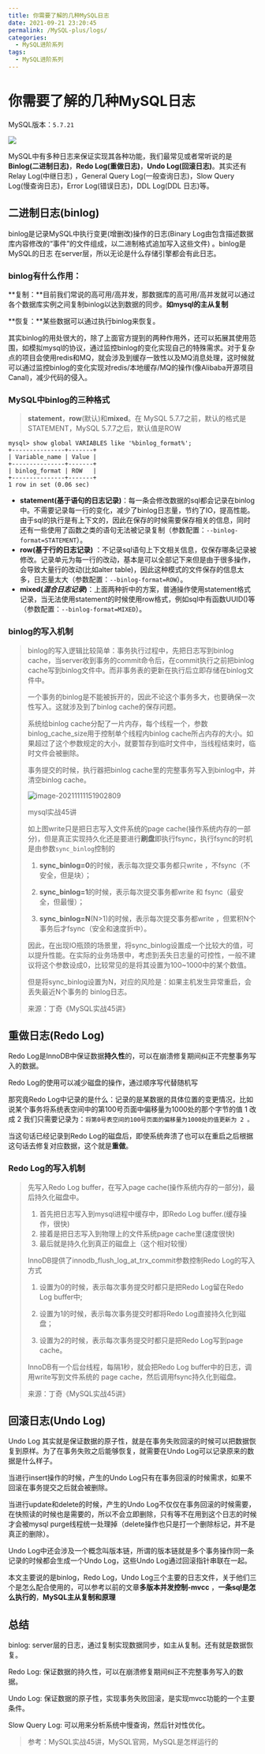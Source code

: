 ```yaml
---
title: 你需要了解的几种MySQL日志
date: 2021-09-21 23:20:45
permalink: /MySQL-plus/logs/
categories:
  - MySQL进阶系列
tags:
  - MySQL进阶系列
---
```

# 你需要了解的几种MySQL日志

MySQL版本：`5.7.21`

<img src="https://cdn.jsdelivr.net/gh/AJiSun/CDN/mysql-plus/14-MySQL-logs.png">

MySQL中有多种日志来保证实现其各种功能，我们最常见或者常听说的是**Binlog(二进制日志)**，**Redo Log(重做日志)**，**Undo Log(回滚日志)**。其实还有Relay Log(中继日志) ，General Query Log(一般查询日志)，Slow Query Log(慢查询日志)，Error Log(错误日志)，DDL Log(DDL 日志)等。



##  二进制日志(binlog)

binlog是记录MySQL中执行变更(增删改)操作的日志(Binary Log由包含描述数据库内容修改的“事件”的文件组成，以二进制格式追加写入这些文件) 。binlog是MySQL的日志 在server层，所以无论是什么存储引擎都会有此日志。



###  binlog有什么作用：

**复制：**目前我们常说的高可用/高并发，那数据库的高可用/高并发就可以通过各个数据库实例之间复制binlog以达到数据的同步。**如mysql的主从复制**

**恢复：**某些数据可以通过执行binlog来恢复。

其实binlog的用处很大的，除了上面官方提到的两种作用外，还可以拓展其使用范围，如模拟mysql的协议，通过监控binlog的变化实现自己的特殊需求。对于复杂点的项目会使用redis和MQ，就会涉及到缓存一致性以及MQ消息处理，这时候就可以通过监控binlog的变化实现对redis/本地缓存/MQ的操作(像Alibaba开源项目Canal)，减少代码的侵入。

### MySQL中binlog的三种格式

> **statement**，**row**(默认)和**mixed**。在 MySQL 5.7.7之前，默认的格式是STATEMENT，MySQL 5.7.7之后，默认值是ROW

```mysql
mysql> show global VARIABLES like '%binlog_format%';
+---------------+-------+
| Variable_name | Value |
+---------------+-------+
| binlog_format | ROW   |
+---------------+-------+
1 row in set (0.06 sec)
```

- **statement(基于语句的日志记录)**：每一条会修改数据的sql都会记录在binlog中。不需要记录每一行的变化，减少了binlog日志量，节约了IO，提高性能。由于sql的执行是有上下文的，因此在保存的时候需要保存相关的信息，同时还有一些使用了函数之类的语句无法被记录复制（参数配置：`--binlog-format=STATEMENT`）。
- **row(基于行的日志记录)** ：不记录sql语句上下文相关信息，仅保存哪条记录被修改。记录单元为每一行的改动，基本是可以全部记下来但是由于很多操作，会导致大量行的改动(比如alter table)，因此这种模式的文件保存的信息太多，日志量太大（参数配置：`--binlog-format=ROW`）。
- **mixed(*混合日志记录*)**：上面两种折中的方案，普通操作使用statement格式记录，当无法使用statement的时候使用row格式，例如sql中有函数UUID()等（参数配置：`--binlog-format=MIXED`）。



###  binlog的写入机制

>binlog的写入逻辑比较简单：事务执行过程中，先把日志写到binlog cache，当server收到事务的commit命令后，在commit执行之前把binlog cache写到binlog文件中。而非事务表的更新在执行后立即存储在binlog文件中。
>
>一个事务的binlog是不能被拆开的，因此不论这个事务多大，也要确保一次性写入。这就涉及到了binlog cache的保存问题。 
>
>系统给binlog cache分配了一片内存，每个线程一个，参数 binlog_cache_size用于控制单个线程内binlog cache所占内存的大小。如果超过了这个参数规定的大小，就要暂存到临时文件中，当线程结束时，临时文件会被删除。 
>
>事务提交的时候，执行器把binlog cache里的完整事务写入到binlog中，并清空binlog cache。
>
>![image-20211111151902809](https://cdn.jsdelivr.net/gh/AJiSun/CDN/mysql-plus/14-mysql-binlog.png)
>
>mysql实战45讲
>
>如上图write只是把日志写入文件系统的page cache(操作系统内存的一部分)，但是真正实现持久化还是要进行**刷盘**即执行fsync，执行fsync的时机是由参数`sync_binlog`控制的
>
>1. **sync_binlog=0**的时候，表示每次提交事务都只write ，不fsync（不安全，但是块）； 
>
>2. **sync_binlog=1**的时候，表示每次提交事务都write 和 fsync（最安全，但最慢）； 
>
>3. **sync_binlog=N**(N>1)的时候，表示每次提交事务都write ，但累积N个事务后才fsync（安全和速度折中）。 
>
>因此，在出现IO瓶颈的场景里，将sync_binlog设置成一个比较大的值，可以提升性能。在实际的业务场景中，考虑到丢失日志量的可控性，一般不建议将这个参数设成0，比较常见的是将其设置为100~1000中的某个数值。 
>
>但是将sync_binlog设置为N，对应的风险是：如果主机发生异常重启，会丢失最近N个事务的 binlog日志。
>
>
>
>来源：丁奇《MySQL实战45讲》





##  重做日志(Redo Log)

Redo Log是InnoDB中保证数据**持久性**的，可以在崩溃修复期间纠正不完整事务写入的数据。

Redo Log的使用可以减少磁盘的操作，通过顺序写代替随机写

那究竟Redo Log中记录的是什么：记录的是某数据的具体位置的变更情况，比如说某个事务将系统表空间中的第100号页面中偏移量为1000处的那个字节的值 1 改成 2 我们只需要记录为：`将第0号表空间的100号页面的偏移量为1000处的值更新为 2 。`

当这句话已经记录到Redo Log的磁盘后，即使系统奔溃了也可以在重启之后根据这句话去修复对应数据，这个就是**重做**。

###  Redo Log的写入机制

> 先写入Redo Log buffer，在写入page cache(操作系统内存的一部分)，最后持久化磁盘中。
>
> 1. 首先把日志写入到mysql进程中缓存中，即Redo Log buffer.(缓存操作，很快)
> 2. 接着是把日志写入到物理上的文件系统page cache里(速度很快)
> 3. 最后就是持久化到真正的磁盘上（这个相对较慢）
>
> InnoDB提供了innodb_flush_log_at_trx_commit参数控制Redo Log的写入方式
>
> 1. 设置为0的时候，表示每次事务提交时都只是把Redo Log留在Redo Log buffer中; 
>
> 2. 设置为1的时候，表示每次事务提交时都将Redo Log直接持久化到磁盘； 
>
> 3. 设置为2的时候，表示每次事务提交时都只是把Redo Log写到page cache。 
>
> InnoDB有一个后台线程，每隔1秒，就会把Redo Log buffer中的日志，调用write写到文件系统的 page cache，然后调用fsync持久化到磁盘。 
>
> 来源：丁奇《MySQL实战45讲》



##  回滚日志(Undo Log)

Undo Log 其实就是保证数据的原子性，就是在事务失败回滚的时候可以把数据恢复到原样。为了在事务失败之后能够恢复，就需要在Undo Log可以记录原来的数据是什么样子。

当进行insert操作的时候，产生的Undo Log只有在事务回滚的时候需求，如果不回滚在事务提交之后就会被删除。

当进行update和delete的时候，产生的Undo Log不仅仅在事务回滚的时候需要，在快照读的时候也是需要的，所以不会立即删除，只有等不在用到这个日志的时候才会被mysql purge线程统一处理掉（delete操作也只是打一个删除标记，并不是真正的删除）。

Undo Log中还会涉及一个概念叫版本链，所谓的版本链就是多个事务操作同一条记录的时候都会生成一个Undo Log，这些Undo Log通过回滚指针串联在一起。



本文主要说的是binlog，Redo Log，Undo Log三个主要的日志文件，关于他们三个是怎么配合使用的，可以参考以前的文章**多版本并发控制-mvcc** ，**一条sql是怎么执行的**，**MySQL主从复制和原理**



## 总结

binlog: server层的日志，通过复制实现数据同步，如主从复制。还有就是数据恢复。

Redo Log: 保证数据的持久性，可以在崩溃修复期间纠正不完整事务写入的数据。

Undo Log: 保证数据的原子性，实现事务失败回滚，是实现mvcc功能的一个主要条件。

Slow Query Log: 可以用来分析系统中慢查询，然后针对性优化。







>  参考：MySQL实战45讲，MySQL官网，MySQL是怎样运行的

